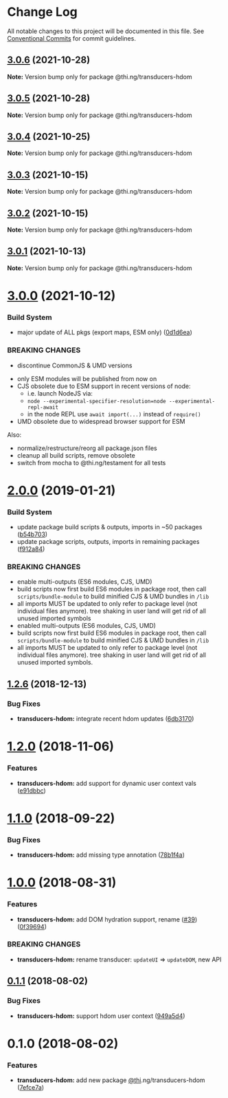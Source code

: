 # Change Log

All notable changes to this project will be documented in this file.
See [Conventional Commits](https://conventionalcommits.org) for commit guidelines.

## [3.0.6](https://github.com/thi-ng/umbrella/compare/@thi.ng/transducers-hdom@3.0.5...@thi.ng/transducers-hdom@3.0.6) (2021-10-28)

**Note:** Version bump only for package @thi.ng/transducers-hdom





## [3.0.5](https://github.com/thi-ng/umbrella/compare/@thi.ng/transducers-hdom@3.0.4...@thi.ng/transducers-hdom@3.0.5) (2021-10-28)

**Note:** Version bump only for package @thi.ng/transducers-hdom





## [3.0.4](https://github.com/thi-ng/umbrella/compare/@thi.ng/transducers-hdom@3.0.3...@thi.ng/transducers-hdom@3.0.4) (2021-10-25)

**Note:** Version bump only for package @thi.ng/transducers-hdom





## [3.0.3](https://github.com/thi-ng/umbrella/compare/@thi.ng/transducers-hdom@3.0.2...@thi.ng/transducers-hdom@3.0.3) (2021-10-15)

**Note:** Version bump only for package @thi.ng/transducers-hdom





## [3.0.2](https://github.com/thi-ng/umbrella/compare/@thi.ng/transducers-hdom@3.0.1...@thi.ng/transducers-hdom@3.0.2) (2021-10-15)

**Note:** Version bump only for package @thi.ng/transducers-hdom





## [3.0.1](https://github.com/thi-ng/umbrella/compare/@thi.ng/transducers-hdom@3.0.0...@thi.ng/transducers-hdom@3.0.1) (2021-10-13)

**Note:** Version bump only for package @thi.ng/transducers-hdom





# [3.0.0](https://github.com/thi-ng/umbrella/compare/@thi.ng/transducers-hdom@2.0.105...@thi.ng/transducers-hdom@3.0.0) (2021-10-12)


### Build System

* major update of ALL pkgs (export maps, ESM only) ([0d1d6ea](https://github.com/thi-ng/umbrella/commit/0d1d6ea9fab2a645d6c5f2bf2591459b939c09b6))


### BREAKING CHANGES

* discontinue CommonJS & UMD versions

- only ESM modules will be published from now on
- CJS obsolete due to ESM support in recent versions of node:
  - i.e. launch NodeJS via:
  - `node --experimental-specifier-resolution=node --experimental-repl-await`
  - in the node REPL use `await import(...)` instead of `require()`
- UMD obsolete due to widespread browser support for ESM

Also:
- normalize/restructure/reorg all package.json files
- cleanup all build scripts, remove obsolete
- switch from mocha to @thi.ng/testament for all tests






#  [2.0.0](https://github.com/thi-ng/umbrella/compare/@thi.ng/transducers-hdom@1.2.16...@thi.ng/transducers-hdom@2.0.0) (2019-01-21) 

###  Build System 

- update package build scripts & outputs, imports in ~50 packages ([b54b703](https://github.com/thi-ng/umbrella/commit/b54b703)) 
- update package scripts, outputs, imports in remaining packages ([f912a84](https://github.com/thi-ng/umbrella/commit/f912a84)) 

###  BREAKING CHANGES 

- enable multi-outputs (ES6 modules, CJS, UMD) 
- build scripts now first build ES6 modules in package root, then call   `scripts/bundle-module` to build minified CJS & UMD bundles in `/lib` 
- all imports MUST be updated to only refer to package level   (not individual files anymore). tree shaking in user land will get rid of   all unused imported symbols 
- enabled multi-outputs (ES6 modules, CJS, UMD) 
- build scripts now first build ES6 modules in package root, then call   `scripts/bundle-module` to build minified CJS & UMD bundles in `/lib` 
- all imports MUST be updated to only refer to package level   (not individual files anymore). tree shaking in user land will get rid of   all unused imported symbols. 

##  [1.2.6](https://github.com/thi-ng/umbrella/compare/@thi.ng/transducers-hdom@1.2.5...@thi.ng/transducers-hdom@1.2.6) (2018-12-13) 

###  Bug Fixes 

- **transducers-hdom:** integrate recent hdom updates ([6db3170](https://github.com/thi-ng/umbrella/commit/6db3170)) 

#  [1.2.0](https://github.com/thi-ng/umbrella/compare/@thi.ng/transducers-hdom@1.1.9...@thi.ng/transducers-hdom@1.2.0) (2018-11-06) 

###  Features 

- **transducers-hdom:** add support for dynamic user context vals ([e91dbbc](https://github.com/thi-ng/umbrella/commit/e91dbbc)) 

#  [1.1.0](https://github.com/thi-ng/umbrella/compare/@thi.ng/transducers-hdom@1.1.0-alpha.2...@thi.ng/transducers-hdom@1.1.0) (2018-09-22) 

###  Bug Fixes 

- **transducers-hdom:** add missing type annotation ([78b1f4a](https://github.com/thi-ng/umbrella/commit/78b1f4a)) 

#  [1.0.0](https://github.com/thi-ng/umbrella/compare/@thi.ng/transducers-hdom@0.1.5...@thi.ng/transducers-hdom@1.0.0) (2018-08-31) 

###  Features 

- **transducers-hdom:** add DOM hydration support, rename ([#39](https://github.com/thi-ng/umbrella/issues/39)) ([0f39694](https://github.com/thi-ng/umbrella/commit/0f39694)) 

###  BREAKING CHANGES 

- **transducers-hdom:** rename transducer: `updateUI` => `updateDOM`, new API 

##  [0.1.1](https://github.com/thi-ng/umbrella/compare/@thi.ng/transducers-hdom@0.1.0...@thi.ng/transducers-hdom@0.1.1) (2018-08-02) 

###  Bug Fixes 

- **transducers-hdom:** support hdom user context ([949a5d4](https://github.com/thi-ng/umbrella/commit/949a5d4)) 

#  0.1.0 (2018-08-02) 

###  Features 

- **transducers-hdom:** add new package [@thi](https://github.com/thi).ng/transducers-hdom ([7efce7a](https://github.com/thi-ng/umbrella/commit/7efce7a))
